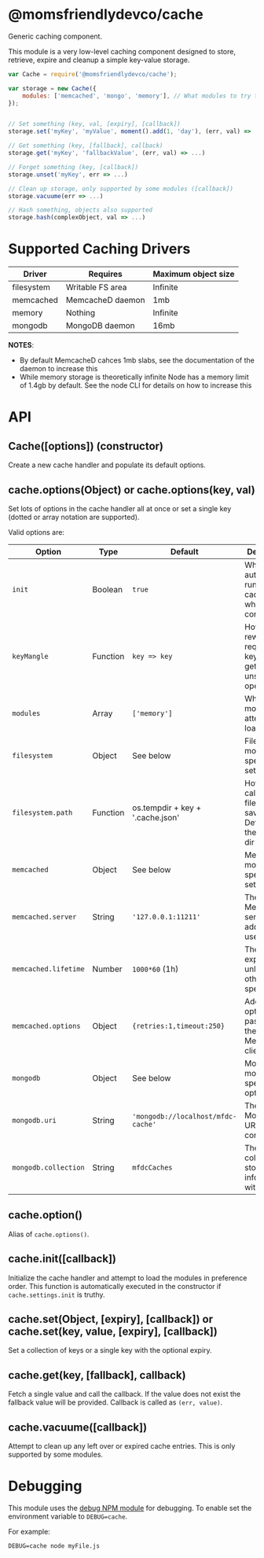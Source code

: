 @momsfriendlydevco/cache
========================
Generic caching component.

This module is a very low-level caching component designed to store, retrieve, expire and cleanup a simple key-value storage.


```javascript
var Cache = require('@momsfriendlydevco/cache');

var storage = new Cache({
	modules: ['memcached', 'mongo', 'memory'], // What modules to try to load (in order of preference)
});


// Set something (key, val, [expiry], [callback])
storage.set('myKey', 'myValue', moment().add(1, 'day'), (err, val) => ...)

// Get something (key, [fallback], callback)
storage.get('myKey', 'fallbackValue', (err, val) => ...)

// Forget something (key, [callback])
storage.unset('myKey', err => ...)

// Clean up storage, only supported by some modules ([callback])
storage.vacuume(err => ...)

// Hash something, objects also supported
storage.hash(complexObject, val => ...)
```


Supported Caching Drivers
=========================

| Driver     | Requires         | Maximum object size |
|------------|------------------|---------------------|
| filesystem | Writable FS area | Infinite            |
| memcached  | MemcacheD daemon | 1mb                 |
| memory     | Nothing          | Infinite            |
| mongodb    | MongoDB daemon   | 16mb                |

**NOTES**:

* By default MemcacheD cahces 1mb slabs, see the documentation of the daemon to increase this
* While memory storage is theoretically infinite Node has a memory limit of 1.4gb by default. See the node CLI for details on how to increase this


API
===

Cache([options]) (constructor)
------------------------------
Create a new cache handler and populate its default options.


cache.options(Object) or cache.options(key, val)
------------------------------------------------
Set lots of options in the cache handler all at once or set a single key (dotted or array notation are supported).


Valid options are:

| Option               | Type     | Default                            | Description                                                          |
|----------------------|----------|------------------------------------|----------------------------------------------------------------------|
| `init`               | Boolean  | `true`                             | Whether to automatically run cache.init() when constructing          |
| `keyMangle`          | Function | `key => key`                       | How to rewrite the requested key before get / set / unset operations |
| `modules`            | Array    | `['memory']`                       | What modules to attempt to load                                      |
| `filesystem`         | Object   | See below                          | Filesystem module specific settings                                  |
| `filesystem.path`    | Function | os.tempdir + key + '.cache.json'   | How to calculate the file path to save. Defaults to the OS temp dir  |
| `memcached`          | Object   | See below                          | MemcacheD module specific settings                                   |
| `memcached.server`   | String   | `'127.0.0.1:11211'`                | The MemcacheD server address to use                                  |
| `memcached.lifetime` | Number   | `1000*60` (1h)                     | The default expiry time, unless otherwise specified                  |
| `memcached.options`  | Object   | `{retries:1,timeout:250}`          | Additional options passed to the MemcacheD client                    |
| `mongodb`            | Object   | See below                          | MongoDB module specific options                                      |
| `mongodb.uri`        | String   | `'mongodb://localhost/mfdc-cache'` | The MongoDB URI to connect to                                        |
| `mongodb.collection` | String   | `mfdcCaches`                       | The collection to store cache information within                     |



cache.option()
--------------
Alias of `cache.options()`.


cache.init([callback])
----------------------
Initialize the cache handler and attempt to load the modules in preference order.
This function is automatically executed in the constructor if `cache.settings.init` is truthy.


cache.set(Object, [expiry], [callback]) or cache.set(key, value, [expiry], [callback])
--------------------------------------------------------------------------------------
Set a collection of keys or a single key with the optional expiry.


cache.get(key, [fallback], callback)
------------------------------------
Fetch a single value and call the callback. If the value does not exist the fallback value will be provided.
Callback is called as `(err, value)`.


cache.vacuume([callback])
-------------------------
Attempt to clean up any left over or expired cache entries.
This is only supported by some modules.


Debugging
=========
This module uses the [debug NPM module](https://github.com/visionmedia/debug) for debugging. To enable set the environment variable to `DEBUG=cache`.

For example:

```
DEBUG=cache node myFile.js
```
